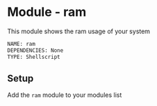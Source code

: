 # Module - ram

This module shows the ram usage of your system

```bash
NAME: ram
DEPENDENCIES: None
TYPE: Shellscript
```

## Setup

Add the `ram` module to your modules list
